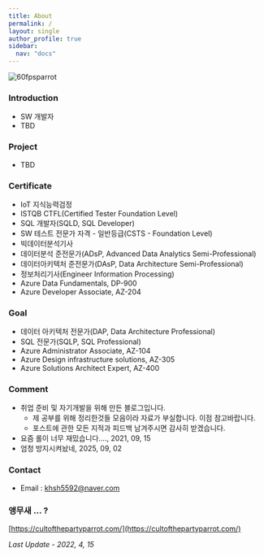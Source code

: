 ```yaml
---
title: About
permalink: /
layout: single
author_profile: true
sidebar:
  nav: "docs"
---
```


![60fpsparrot](https://user-images.githubusercontent.com/44635266/75249174-0d5f5680-5819-11ea-896a-de4e0c4dc13b.gif)

### Introduction

<!-- * KT DS(SW Developer) -->

* SW 개발자
* TBD

### Project

* TBD

### Certificate 

* IoT 지식능력검정
* ISTQB CTFL(Certified Tester Foundation Level)
* SQL 개발자(SQLD, SQL Developer)
* SW 테스트 전문가 자격 - 일반등급(CSTS - Foundation Level)
* 빅데이터분석기사
* 데이터분석 준전문가(ADsP, Advanced Data Analytics Semi-Professional)
* 데이터아키텍처 준전문가(DAsP, Data Architecture Semi-Professional)
* 정보처리기사(Engineer Information Processing)
* Azure Data Fundamentals, DP-900
* Azure Developer Associate, AZ-204

### Goal 
    
* 데이터 아키텍처 전문가(DAP, Data Architecture Professional)
* SQL 전문가(SQLP, SQL Professional)
* Azure Administrator Associate, AZ-104
* Azure Design infrastructure solutions, AZ-305 
* Azure Solutions Architect Expert, AZ-400


### Comment

* 취업 준비 및 자기개발을 위해 만든 블로그입니다. 
  * 제 공부를 위해 정리한것들 모음이라 자료가 부실합니다. 이점 참고바랍니다.
  * 포스트에 관한 모든 지적과 피드백 남겨주시면 감사히 받겠습니다.
* 요즘 롤이 너무 재밌습니다...., 2021, 09, 15
* 엄청 방지시켜놨네, 2025, 09, 02

### Contact

* Email : khsh5592@naver.com

### 앵무새 ... ?

[https://cultofthepartyparrot.com/](https://cultofthepartyparrot.com/)

*Last Update - 2022, 4, 15*
